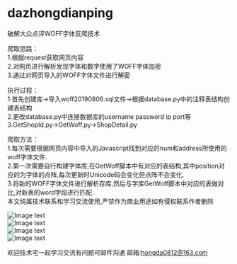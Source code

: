 # dazhongdianping
破解大众点评WOFF字体反爬技术

爬取思路：  
1.根据request获取网页内容  
2.对网页进行解析发现字体和数字使用了WOFF字体加密   
3.通过对网页导入的WOFF字体文件进行解密    


执行过程：   
1·首先创建库->导入woff20190806.sql文件->根据database.py中的注释表结构创建表结构     
2.更改database.py中连接数据库的username password ip port等   
3.GetShopId.py->GetWoff.py->ShopDetail.py

爬取方法：    
1.每次需要根据网页内容中导入的Javascript找到对应的num和address所使用的woff字体文件.   
2.第一次需要自行构建字体库,在GetWoff脚本中有对应的表结构,其中position对应的为字体的点阵,每次更新时Unicode码会变化但点阵不会变化.   
3.将新的WOFF字体文件进行解析存库,然后与字库GetWoff脚本中对应的表做对比,对新表的word字段进行匹配.    
本文纯属技术联系和学习交流使用,严禁作为商业用途如有侵权联系作者删除  

![Image text](https://github.com/wuhongda/dazhongdianping/raw/master/数据截图/店铺信息截图.png)  
![Image text](https://github.com/wuhongda/dazhongdianping/raw/master/数据截图/店铺URL截图.png)  
![Image text](https://github.com/wuhongda/dazhongdianping/raw/master/数据截图/程序执行.png)  
![Image text](https://github.com/wuhongda/dazhongdianping/raw/master/数据截图/最终结果截图.png)   

欢迎技术宅一起学习交流有问题可邮件沟通
邮箱:hongda0812@163.com


